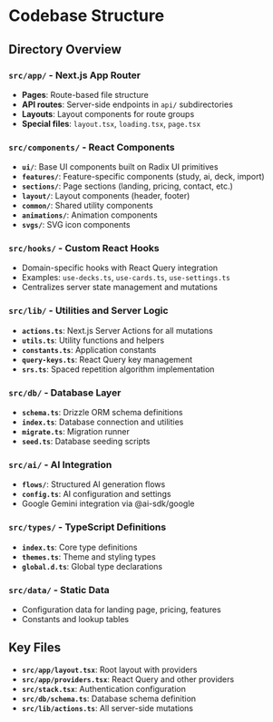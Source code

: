 # Codebase Structure

## Directory Overview

### `src/app/` - Next.js App Router
- **Pages**: Route-based file structure
- **API routes**: Server-side endpoints in `api/` subdirectories
- **Layouts**: Layout components for route groups
- **Special files**: `layout.tsx`, `loading.tsx`, `page.tsx`

### `src/components/` - React Components
- **`ui/`**: Base UI components built on Radix UI primitives
- **`features/`**: Feature-specific components (study, ai, deck, import)
- **`sections/`**: Page sections (landing, pricing, contact, etc.)
- **`layout/`**: Layout components (header, footer)
- **`common/`**: Shared utility components
- **`animations/`**: Animation components
- **`svgs/`**: SVG icon components

### `src/hooks/` - Custom React Hooks
- Domain-specific hooks with React Query integration
- Examples: `use-decks.ts`, `use-cards.ts`, `use-settings.ts`
- Centralizes server state management and mutations

### `src/lib/` - Utilities and Server Logic
- **`actions.ts`**: Next.js Server Actions for all mutations
- **`utils.ts`**: Utility functions and helpers
- **`constants.ts`**: Application constants
- **`query-keys.ts`**: React Query key management
- **`srs.ts`**: Spaced repetition algorithm implementation

### `src/db/` - Database Layer
- **`schema.ts`**: Drizzle ORM schema definitions
- **`index.ts`**: Database connection and utilities
- **`migrate.ts`**: Migration runner
- **`seed.ts`**: Database seeding scripts

### `src/ai/` - AI Integration
- **`flows/`**: Structured AI generation flows
- **`config.ts`**: AI configuration and settings
- Google Gemini integration via @ai-sdk/google

### `src/types/` - TypeScript Definitions
- **`index.ts`**: Core type definitions
- **`themes.ts`**: Theme and styling types
- **`global.d.ts`**: Global type declarations

### `src/data/` - Static Data
- Configuration data for landing page, pricing, features
- Constants and lookup tables

## Key Files
- **`src/app/layout.tsx`**: Root layout with providers
- **`src/app/providers.tsx`**: React Query and other providers
- **`src/stack.tsx`**: Authentication configuration
- **`src/db/schema.ts`**: Database schema definition
- **`src/lib/actions.ts`**: All server-side mutations